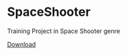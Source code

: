 # SpaceShooter
Training Project in Space Shooter genre

[Download](https://github.com/Krusnik777/SpaceShooter/releases)
